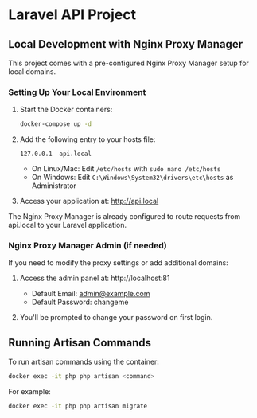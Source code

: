 # Laravel API Project

## Local Development with Nginx Proxy Manager

This project comes with a pre-configured Nginx Proxy Manager setup for local domains.

### Setting Up Your Local Environment

1. Start the Docker containers:
   ```bash
   docker-compose up -d
   ```

2. Add the following entry to your hosts file:
   ```
   127.0.0.1  api.local
   ```
   - On Linux/Mac: Edit `/etc/hosts` with `sudo nano /etc/hosts`
   - On Windows: Edit `C:\Windows\System32\drivers\etc\hosts` as Administrator

3. Access your application at: http://api.local

The Nginx Proxy Manager is already configured to route requests from api.local to your Laravel application.

### Nginx Proxy Manager Admin (if needed)

If you need to modify the proxy settings or add additional domains:

1. Access the admin panel at: http://localhost:81
   - Default Email: admin@example.com
   - Default Password: changeme

2. You'll be prompted to change your password on first login.

## Running Artisan Commands

To run artisan commands using the container:

```bash
docker exec -it php php artisan <command>
```

For example:
```bash
docker exec -it php php artisan migrate
```
